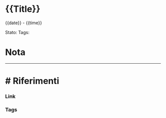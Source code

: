 # {{Title}}
{{date}} - {{time}}

Stato:
Tags: 

# Nota


****
# # Riferimenti
### Link


### Tags




